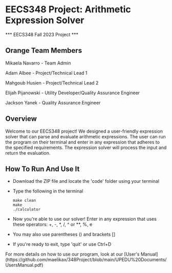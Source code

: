 # EECS348 Project: Arithmetic Expression Solver
*** EECS348 Fall 2023 Project ***

##  Orange Team Members 
<p>Mikaela Navarro - Team Admin</p>
<p>Adam Albee - Project/Technical Lead 1</p>
<p>Mahgoub Husien - Project/Technical Lead 2</p>
<p>Elijah Pijanowski - Utility Developer/Quality Assurance Engineer</p>
<p>Jackson Yanek - Quality Assurance Engineer</p>

## Overview
<p>Welcome to our EECS348 project! We designed a user-friendly expression solver that can parse and evaluate arithmetic expressions. The user can run the program on their terminal and enter in any expression that adheres to the specified requirements. The expression solver will process the input and return the evaluation.</p>

## How To Run And Use It
- Download the ZIP file and locate the 'code' folder using your terminal
- Type the following in the terminal
  
  ```
  make clean
  make
  ./calculator
  ```
- Now you're able to use our solver! Enter in any expression that uses these operators: +, -, *, /, ^ or **, %, e
- You may also use parentheses () and brackets []
- If you're ready to exit, type 'quit' or use Ctrl+D

<p>For more details on how to use our program, look at our [User's Manual](https://github.com/maelikax/348Project/blob/main/UPEDU%20Documents/UsersManual.pdf)</p>
